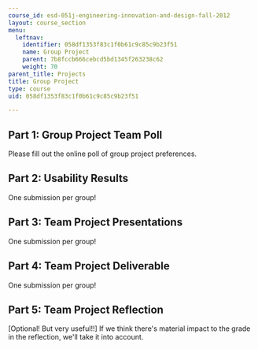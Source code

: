 ```yaml
---
course_id: esd-051j-engineering-innovation-and-design-fall-2012
layout: course_section
menu:
  leftnav:
    identifier: 058df1353f83c1f0b61c9c85c9b23f51
    name: Group Project
    parent: 7b8fccb666cebcd5bd1345f263238c62
    weight: 70
parent_title: Projects
title: Group Project
type: course
uid: 058df1353f83c1f0b61c9c85c9b23f51

---
```


Part 1: Group Project Team Poll
-------------------------------

Please fill out the online poll of group project preferences.

Part 2: Usability Results
-------------------------

One submission per group!

Part 3: Team Project Presentations
----------------------------------

One submission per group!

Part 4: Team Project Deliverable
--------------------------------

One submission per group!

Part 5: Team Project Reflection
-------------------------------

\[Optional! But very useful!!\] If we think there's material impact to the grade in the reflection, we'll take it into account.